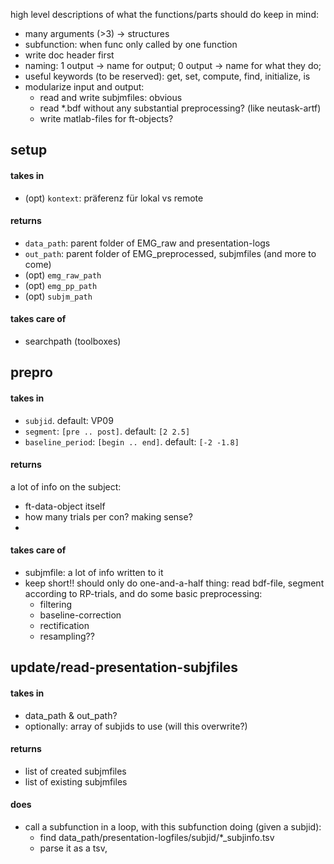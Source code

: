 high level descriptions of what the functions/parts should do
keep in mind:
- many arguments (>3) -> structures
- subfunction: when func only called by one function
- write doc header first
- naming: 1 output -> name for output; 0 output -> name for what they do;
- useful keywords (to be reserved): get, set, compute, find, initialize, is
- modularize input and output:
  - read and write subjmfiles: obvious
  - read \*.bdf without any substantial preprocessing? (like neutask-artf)
  - write matlab-files for ft-objects?

## setup
#### takes in
- (opt) `kontext`: präferenz für lokal vs remote
#### returns
- `data_path`: parent folder of EMG_raw and presentation-logs
- `out_path`: parent folder of EMG_preprocessed, subjmfiles (and more to come)
- (opt) `emg_raw_path`
- (opt) `emg_pp_path`
- (opt) `subjm_path`
#### takes care of
- searchpath (toolboxes)



## prepro
#### takes in
- `subjid`. default: VP09
- `segment`: `[pre .. post]`. default: `[2 2.5]`
- `baseline_period`: `[begin .. end]`. default: `[-2 -1.8]`

#### returns
a lot of info on the subject:
- ft-data-object itself
- how many trials per con? making sense?
-

#### takes care of
- subjmfile: a lot of info written to it
- keep short!! should only do one-and-a-half thing: read bdf-file, segment according to RP-trials, and do some basic preprocessing:
  - filtering
  - baseline-correction
  - rectification
  - resampling??


## update/read-presentation-subjfiles
#### takes in
- data_path & out_path?
- optionally: array of subjids to use (will this overwrite?)
#### returns
- list of created subjmfiles
- list of existing subjmfiles
#### does
- call a subfunction in a loop, with this subfunction doing (given a subjid):
  - find data_path/presentation-logfiles/subjid/\*\_subjinfo.tsv
  - parse it as a tsv,
